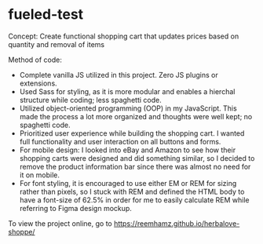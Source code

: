 # fueled-test

Concept:
Create functional shopping cart that updates prices based on quantity and removal of items

Method of code:
- Complete vanilla JS utilized in this project. Zero JS plugins or extensions.
- Used Sass for styling, as it is more modular and enables a hierchal structure while coding; less spaghetti code.
- Utilized object-oriented programming (OOP) in my JavaScript. This made the process a lot more organized and thoughts were well kept; no spaghetti code.
- Prioritized user experience while building the shopping cart. I wanted full functionality and user interaction on all buttons and forms.
- For mobile design: I looked into eBay and Amazon to see how their shopping carts were designed and did something similar, so I decided to remove the product information bar since there was almost no need for it on mobile.
- For font styling, it is encouraged to use either EM or REM for sizing rather than pixels, so I stuck with REM and defined the HTML body to have a font-size of 62.5% in order for me to easily calculate REM while referring to Figma design mockup.

To view the project online, go to https://reemhamz.github.io/herbalove-shoppe/
